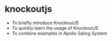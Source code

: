 # knockoutjs

- To briefly introduce KnockoutJS
- To quickly learn the usage of KnockoutJS
- To combine examples in Apollo Saling System
